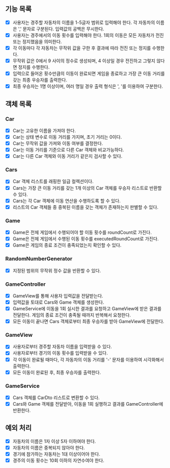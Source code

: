 ## 기능 목록

- [x] 사용자는 경주할 자동차의 이름을 1-5글자 범위로 입력해야 한다. 각 자동차의 이름은 ',' 문자로 구분된다. 입력값의 공백은 무시한다.
- [x] 사용자는 경주에서의 이동 횟수를 입력해야 한다. 1회의 이동은 모든 자동차가 전진 또는 정지했음을 의미한다.
- [x] 각 이동마다 각 자동차는 무작위 값을 구한 후 결과에 따라 전진 또는 정지를 수행한다.
- [x] 무작위 값은 0에서 9 사이의 정수로 생성되며, 4 이상일 경우 전진하고 그렇지 않다면 정지를 수행한다.
- [x] 입력으로 들어온 횟수만큼의 이동이 완료되면 게임을 종료하고 가장 큰 이동 거리를 갖는 최종 우승자를 출력한다.
- [x] 최종 우승자는 1명 이상이며, 여러 명일 경우 출력 형식은 ', '를 이용하여 구분한다.

## 객체 목록

### Car

- [x] Car는 고유한 이름을 가져야 한다.
- [x] Car는 상태 변수로 이동 거리를 가지며, 초기 거리는 0이다.
- [x] Car는 무작위 값을 가져와 이동 여부를 결정한다.
- [x] Car는 이동 거리를 기준으로 다른 Car 객체와 비교가능하다.
- [x] Car는 다른 Car 객체와 이동 거리가 같은지 검사할 수 있다.

### Cars

- [x] Car 객체 리스트를 래핑한 일급 컬렉션이다.
- [x] Cars는 가장 큰 이동 거리를 갖는 1개 이상의 Car 객체를 우승자 리스트로 반환할 수 있다.
- [x] Cars는 각 Car 객체에 이동 연산을 수행하도록 할 수 있다.
- [x] 리스트의 Car 객체들 중 중복된 이름을 갖는 객체가 존재하는지 판별할 수 있다.

### Game

- [x] Game은 전체 게임에서 수행되어야 할 이동 횟수를 roundCount로 가진다.
- [x] Game은 전체 게임에서 수행된 이동 횟수를 executedRoundCount로 가진다.
- [x] Game은 게임의 종료 조건이 충족되었는지 확인할 수 있다.

### RandomNumberGenerator

- [x] 지정된 범위의 무작위 정수 값을 반환할 수 있다.

### GameController

- [x] GameView를 통해 사용자 입력값을 전달받는다.
- [x] 입력값을 토대로 Cars와 Game 객체를 생성한다.
- [x] GameService에 이동을 1회 실시한 결과를 요청하고 GameView에 받은 결과를 전달한다. 게임의 종료 조건이 충족될 때까지 반복해서 요청한다.
- [x] 모든 이동이 끝나면 Cars 객체로부터 최종 우승자를 받아 GameView에 전달한다.

### GameView

- [x] 사용자로부터 경주할 자동차 이름을 입력받을 수 있다.
- [x] 사용자로부터 경기의 이동 횟수를 입력받을 수 있다.
- [x] 각 이동이 완료될 때마다, 각 자동차의 이동 거리를 '-' 문자를 이용하여 시각화해서 출력한다.
- [x] 모든 이동이 완료된 후, 최종 우승자를 출력한다.

### GameService

-[x] Cars 객체를 CarDto 리스트로 변환할 수 있다.
- [x] Cars와 Game 객체를 전달받아, 이동을 1회 실행하고 결과를 GameController에 반환한다.

## 예외 처리

- [x] 자동차의 이름은 1자 이상 5자 이하여야 한다.
- [x] 자동차의 이름은 중복되지 않아야 한다.
- [x] 경기에 참가하는 자동차는 1대 이상이어야 한다.
- [x] 경주의 이동 횟수는 10회 이하의 자연수여야 한다.